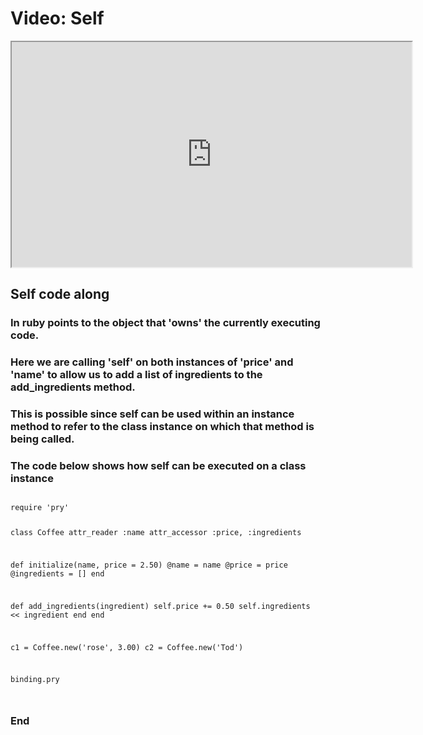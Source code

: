 # Video: Self

<iframe src="https://player.vimeo.com/video/593996245/?title=0&byline=0&portrait=0" width="640" height="360" allowfullscreen="allowfullscreen" allow="autoplay; fullscreen; picture-in-picture"></iframe>

## Self code along

### In ruby points to the object that 'owns' the currently executing code.

### Here we are calling 'self' on both instances of 'price' and 'name' to allow us to add a list of ingredients to the add_ingredients method.

### This is possible since self can be used within an instance method to refer to the class instance on which that method is being called.

### The code below shows how self can be executed on a class instance


<code>
require 'pry'

class Coffee
  attr_reader :name
  attr_accessor :price, :ingredients

  def initialize(name, price = 2.50)
    @name = name
    @price = price
    @ingredients = []
  end

  def add_ingredients(ingredient)
    self.price += 0.50
    self.ingredients << ingredient
  end
end

c1 = Coffee.new('rose', 3.00)
c2 = Coffee.new('Tod')

binding.pry

</code>


### End
